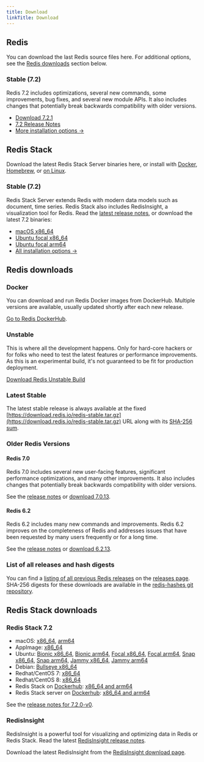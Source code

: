 ```yaml
---
title: Download
linkTitle: Download
---
```

<div class="download-cards">
<div id="download-redis">

## Redis

You can download the last Redis source files here. For additional options, see the [Redis downloads](#redis-downloads) section below.

### Stable (7.2)

Redis 7.2 includes optimizations, several new commands, some improvements, bug fixes, and several new module APIs. It also includes changes that potentially break backwards compatibility with older versions.

* [Download 7.2.1](https://github.com/redis/redis/archive/7.2.1.tar.gz)
* [7.2 Release Notes](https://raw.githubusercontent.com/redis/redis/7.2/00-RELEASENOTES)
* [More installation options ->](#redis-downloads)

</div>

<div id="download-redis-stack">

## Redis Stack

Download the latest Redis Stack Server binaries here, or install with [Docker](/docs/getting-started/install-stack/docker/), [Homebrew](/docs/stack/get-started/install/mac-os), or [on Linux](/docs/stack/get-started/install/linux).

### Stable (7.2)

Redis Stack Server extends Redis with modern data models such as document, time series. Redis Stack also includes RedisInsight, a visualization tool for Redis. Read the [latest release notes](https://github.com/redis-stack/redis-stack/releases/tag/v7.2.0-v0), or download the latest 7.2 binaries:

* [macOS x86_64](https://packages.redis.io/redis-stack/redis-stack-server-7.2.0-v0.catalina.x86_64.zip)
* [Ubuntu focal x86_64](https://packages.redis.io/redis-stack/redis-stack-server-7.2.0-v0.focal.x86_64.tar.gz)
* [Ubuntu focal arm64](https://packages.redis.io/redis-stack/redis-stack-server-7.2.0-v0.focal.arm64.tar.gz)
* [All installation options ->](#redis-stack-downloads)
</div>
</div>

<div id="download-details">

## Redis downloads

### Docker

You can download and run Redis Docker images from DockerHub. Multiple versions are available, usually updated shortly after each new release.

[Go to Redis DockerHub](https://hub.docker.com/_/redis).

### Unstable

This is where all the development happens. Only for hard-core hackers or for folks who need to test the latest features or performance improvements. As this is an experimental build, it's not guaranteed to be fit for production deployment.

[Download Redis Unstable Build](https://github.com/redis/redis/archive/unstable.tar.gz)

### Latest Stable

The latest stable release is always available at the fixed [https://download.redis.io/redis-stable.tar.gz](https://download.redis.io/redis-stable.tar.gz) URL along with its [SHA-256 sum](https://download.redis.io/redis-stable.tar.gz.SHA256SUM).

### Older Redis Versions

#### Redis 7.0

Redis 7.0 includes several new user-facing features, significant performance optimizations, and many other improvements. It also includes changes that potentially break backwards compatibility with older versions.

See the [release notes](https://raw.githubusercontent.com/redis/redis/7.0/00-RELEASENOTES) or [download 7.0.13](https://download.redis.io/releases/redis-7.0.13.tar.gz).

#### Redis 6.2

Redis 6.2 includes many new commands and improvements. Redis 6.2 improves on the completeness of Redis and addresses issues that have been requested by many users frequently or for a long time.

See the [release notes](https://raw.githubusercontent.com/redis/redis/6.2/00-RELEASENOTES) or [download 6.2.13](https://download.redis.io/releases/redis-6.2.13.tar.gz).


### List of all releases and hash digests

You can find a [listing of all previous Redis releases](https://download.redis.io/releases/) on the [releases page](https://download.redis.io/releases/). SHA-256 digests for these downloads are available in the [redis-hashes git repository](https://github.com/redis/redis-hashes/).

## Redis Stack downloads

### Redis Stack 7.2

* macOS: [x86_64](https://packages.redis.io/redis-stack/redis-stack-server-7.2.0-v0.catalina.x86_64.zip), [arm64](https://packages.redis.io/redis-stack/redis-stack-server-7.2.0-v0.monterey.arm64.zip)
* AppImage: [x86_64](https://packages.redis.io/redis-stack/redis-stack-server-7.2.0-v0-x86_64.AppImage)
* Ubuntu: [Bionic x86_64](https://packages.redis.io/redis-stack/redis-stack-server-7.2.0-v0.bionic.x86_64.tar.gz), [Bionic arm64](https://packages.redis.io/redis-stack/redis-stack-server-7.2.0-v0.bionic.arm64.tar.gz), [Focal x86_64](https://packages.redis.io/redis-stack/redis-stack-server-7.2.0-v0.focal.x86_64.tar.gz), [Focal arm64](https://packages.redis.io/redis-stack/redis-stack-server-7.2.0-v0.focal.arm64.tar.gz), [Snap x86_64](https://packages.redis.io/redis-stack/redis-stack-server-7.2.0-v0.x86_64.snap), [Snap arm64](https://packages.redis.io/redis-stack/redis-stack-server-7.2.0-v0.arm64.snap), [Jammy x86_64](https://packages.redis.io/redis-stack/redis-stack-server-7.2.0-v0.jammy.x86_64.tar.gz), [Jammy arm64](https://packages.redis.io/redis-stack/redis-stack-server-7.2.0-v0.jammy.arm64.tar.gz)
* Debian: [Bullseye x86_64](https://packages.redis.io/redis-stack/redis-stack-server-7.2.0-v0.bullseye.x86_64.tar.gz)
* Redhat/CentOS 7: [x86_64](https://packages.redis.io/redis-stack/redis-stack-server-7.2.0-v0.rhel7.x86_64.tar.gz)
* Redhat/CentOS 8: [x86_64](https://packages.redis.io/redis-stack/redis-stack-server-7.2.0-v0.rhel8.x86_64.tar.gz)
* Redis Stack on [Dockerhub](https://hub.docker.com/u/redis): [x86_64 and arm64](https://hub.docker.com/r/redis/redis-stack)
* Redis Stack server on [Dockerhub](https://hub.docker.com/u/redis): [x86_64 and arm64](https://hub.docker.com/r/redis/redis-stack-server)

See the [release notes for 7.2.0-v0](https://github.com/redis-stack/redis-stack/releases/tag/v7.2.0-v0).

### RedisInsight

RedisInsight is a powerful tool for visualizing and optimizing data in Redis or Redis Stack. Read the latest [RedisInsight release notes](https://github.com/RedisInsight/RedisInsight/releases).

Download the latest RedisInsight from the [RedisInsight download page](https://redis.com/redis-enterprise/redis-insight/).

</div>
